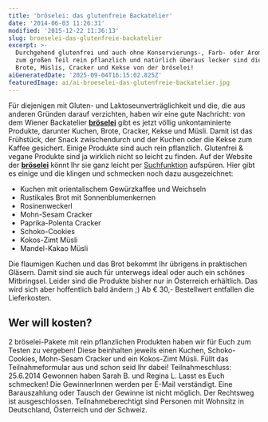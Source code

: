 ```yaml
---
title: 'bröselei: das glutenfreie Backatelier'
date: '2014-06-03 11:26:31'
modified: '2015-12-22 11:36:13'
slug: broeselei-das-glutenfreie-backatelier
excerpt: >-
  Durchgehend glutenfrei und auch ohne Konservierungs-, Farb- oder Aromastoffe,
  zum großen Teil rein pflanzlich und natürlich überaus lecker sind die Kuchen,
  Brote, Müslis, Cracker und Kekse von der bröselei!
aiGeneratedDate: '2025-09-04T16:15:02.825Z'
featuredImage: ai/ai-broeselei-das-glutenfreie-backatelier.jpg
---
```


Für diejenigen mit Gluten- und Laktoseunverträglichkeit und die, die aus anderen Gründen darauf verzichten, haben wir eine gute Nachricht: von dem Wiener Backatelier **[bröselei](https://www.broeselei.at/)** gibt es jetzt völlig unkontaminierte Produkte, darunter Kuchen, Brote, Cracker, Kekse und Müsli. Damit ist das Frühstück, der Snack zwischendurch und der Kuchen oder die Kekse zum Kaffee gesichert. Einige Produkte sind auch rein pflanzlich. Glutenfrei & vegane Produkte sind ja wirklich nicht so leicht zu finden. Auf der Website der [**bröselei**](https://www.broeselei.at/) könnt Ihr sie ganz leicht per [Suchfunktion](https://www.broeselei.at/suche) aufspüren. Hier gibt es einige und die klingen und schmecken noch dazu ausgezeichnet:

*   Kuchen mit orientalischem Gewürzkaffee und Weichseln
*   Rustikales Brot mit Sonnenblumenkernen
*   Rosinenweckerl
*   Mohn-Sesam Cracker
*   Paprika-Polenta Cracker
*   Schoko-Cookies
*   Kokos-Zimt Müsli
*   Mandel-Kakao Müsli

Die flaumigen Kuchen und das Brot bekommt Ihr übrigens in praktischen Gläsern. Damit sind sie auch für unterwegs ideal oder auch ein schönes Mitbringsel. Leider sind die Produkte bisher nur in Österreich erhältlich. Das wird sich aber hoffentlich bald ändern ;) Ab € 30,- Bestellwert entfallen die Lieferkosten.

## Wer will kosten?

2 bröselei-Pakete mit rein pflanzlichen Produkten haben wir für Euch zum Testen zu vergeben! Diese beinhalten jeweils einen Kuchen, Schoko-Cookies, Mohn-Sesam Cracker und ein Kokos-Zimt Müsli. Füllt das Teilnahmeformular aus und schon seid Ihr dabei! Teilnahmeschluss: 25.6.2014 Gewonnen haben Sarah B. und Regina L. Lasst es Euch schmecken! Die GewinnerInnen werden per E-Mail verständigt. Eine Barauszahlung oder Tausch der Gewinne ist nicht möglich. Der Rechtsweg ist ausgeschlossen. Teilnahmeberechtigt sind Personen mit Wohnsitz in Deutschland, Österreich und der Schweiz.
